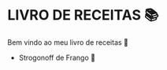 # LIVRO DE RECEITAS :books:

Bem vindo ao meu livro de receitas :book:

- Strogonoff de Frango :chicken:

  
